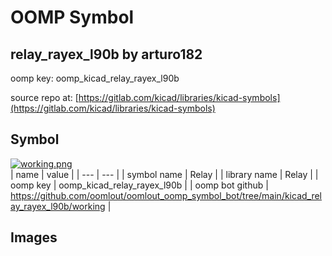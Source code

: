 # OOMP Symbol  
## relay_rayex_l90b  by arturo182  
  
oomp key: oomp_kicad_relay_rayex_l90b  
  
source repo at: [https://gitlab.com/kicad/libraries/kicad-symbols](https://gitlab.com/kicad/libraries/kicad-symbols)  
## Symbol  
  
[![working.png](working_600.png)](working.png)  
| name | value | 
| --- | --- | 
| symbol name | Relay | 
| library name | Relay | 
| oomp key | oomp_kicad_relay_rayex_l90b | 
| oomp bot github | https://github.com/oomlout/oomlout_oomp_symbol_bot/tree/main/kicad_relay_rayex_l90b/working | 
## Images  
